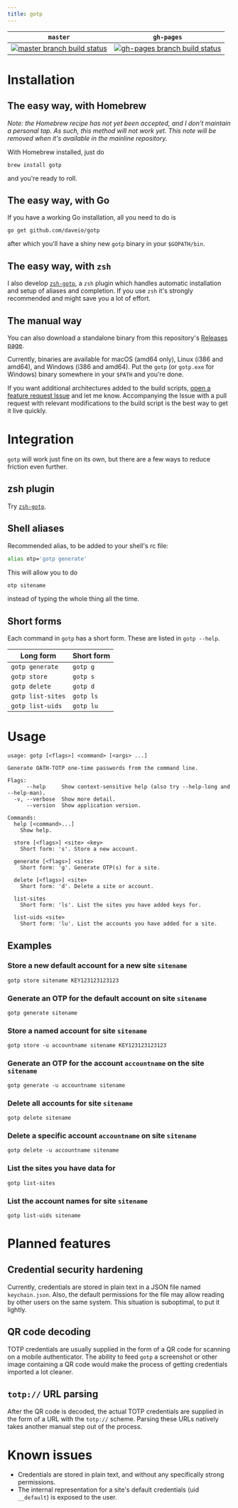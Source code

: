 ```yaml
---
title: gotp
---
```


<table>
  <thead>
    <tr>
      <th>
        <code>master</code>
      </th>
      <th>
        <code>gh-pages</code>
      </th>
    </tr>
  </thead>
  <tbody>
    <tr>
      <td>
        <a href="https://travis-ci.com/daveio/gotp/branches" rel="nofollow">
          <img src="https://travis-ci.com/daveio/gotp.svg?branch=master" alt="master branch build status">
        </a>
      </td>
      <td>
        <a href="https://travis-ci.com/daveio/gotp/branches" rel="nofollow">
          <img src="https://travis-ci.com/daveio/gotp.svg?branch=gh-pages" alt="gh-pages branch build status">
        </a>
      </td>
    </tr>
  </tbody>
</table>

# Installation

## The easy way, with Homebrew

*Note: the Homebrew recipe has not yet been accepted, and I don't maintain a personal tap. As such, this method will not work yet. This note will be removed when it's available in the mainline repository.*

With Homebrew installed, just do

`brew install gotp`

and you're ready to roll.

## The easy way, with Go

If you have a working Go installation, all you need to do is

`go get github.com/daveio/gotp`

after which you'll have a shiny new `gotp` binary in your `$GOPATH/bin`.

## The easy way, with `zsh`

I also develop [`zsh-gotp`][link-zsh-gotp], a `zsh` plugin which handles automatic installation and setup of aliases and completion. If you use `zsh` it's strongly recommended and might save you a lot of effort.

## The manual way

You can also download a standalone binary from this repository's [Releases page][link-gotp-releases].

Currently, binaries are available for macOS (amd64 only), Linux (i386 and amd64), and Windows (i386 and amd64). Put the `gotp` (or `gotp.exe` for Windows) binary somewhere in your `$PATH` and you're done.

If you want additional architectures added to the build scripts, [open a feature request Issue][link-open-feature-request] and let me know. Accompanying the Issue with a pull request with relevant modifications to the build script is the best way to get it live quickly.

# Integration

`gotp` will work just fine on its own, but there are a few ways to reduce friction even further.

## zsh plugin

Try [`zsh-gotp`][link-zsh-gotp].

## Shell aliases

Recommended alias, to be added to your shell's rc file:

```sh
alias otp='gotp generate'
```

This will allow you to do

```sh
otp sitename
```

instead of typing the whole thing all the time.

## Short forms

Each command in `gotp` has a short form. These are listed in `gotp --help`.

|Long form        |Short form|
|-----------------|----------|
|`gotp generate`  |`gotp g`  |
|`gotp store`     |`gotp s`  |
|`gotp delete`    |`gotp d`  |
|`gotp list-sites`|`gotp ls` |
|`gotp list-uids` |`gotp lu` |

# Usage

```text
usage: gotp [<flags>] <command> [<args> ...]

Generate OATH-TOTP one-time passwords from the command line.

Flags:
      --help     Show context-sensitive help (also try --help-long and --help-man).
  -v, --verbose  Show more detail.
      --version  Show application version.

Commands:
  help [<command>...]
    Show help.

  store [<flags>] <site> <key>
    Short form: 's'. Store a new account.

  generate [<flags>] <site>
    Short form: 'g'. Generate OTP(s) for a site.

  delete [<flags>] <site>
    Short form: 'd'. Delete a site or account.

  list-sites
    Short form: 'ls'. List the sites you have added keys for.

  list-uids <site>
    Short form: 'lu'. List the accounts you have added for a site.
```

## Examples

### Store a new default account for a new site `sitename`

`gotp store sitename KEY123123123123`

### Generate an OTP for the default account on site `sitename`

`gotp generate sitename`

### Store a named account for site `sitename`

`gotp store -u accountname sitename KEY123123123123`

### Generate an OTP for the account `accountname` on the site `sitename`

`gotp generate -u accountname sitename`

### Delete all accounts for site `sitename`

`gotp delete sitename`

### Delete a specific account `accountname` on site `sitename`

`gotp delete -u accountname sitename`

### List the sites you have data for

`gotp list-sites`

### List the account names for site `sitename`

`gotp list-uids sitename`

# Planned features

## Credential security hardening

Currently, credentials are stored in plain text in a JSON file named `keychain.json`. Also, the default permissions for the file may allow reading by other users on the same system. This situation is suboptimal, to put it lightly.

## QR code decoding

TOTP credentials are usually supplied in the form of a QR code for scanning on a mobile authenticator. The ability to feed `gotp` a screenshot or other image containing a QR code would make the process of getting credentials imported a lot cleaner.

## `totp://` URL parsing

After the QR code is decoded, the actual TOTP credentials are supplied in the form of a URL with the `totp://` scheme. Parsing these URLs natively takes another manual step out of the process.

# Known issues

* Credentials are stored in plain text, and without any specifically strong permissions.
* The internal representation for a site's default credentials (uid `__default`) is exposed to the user.

[link-zsh-gotp]: https://github.com/daveio/zsh-gotp
[link-gotp-releases]: https://github.com/daveio/gotp/releases
[link-open-feature-request]: https://github.com/daveio/gotp/issues/new?assignees=&labels=&template=feature_request.md&title=
